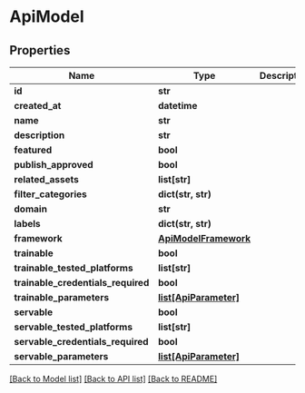 # ApiModel

## Properties
Name | Type | Description | Notes
------------ | ------------- | ------------- | -------------
**id** | **str** |  | [optional] 
**created_at** | **datetime** |  | [optional] 
**name** | **str** |  | 
**description** | **str** |  | 
**featured** | **bool** |  | [optional] 
**publish_approved** | **bool** |  | [optional] 
**related_assets** | **list[str]** |  | [optional] 
**filter_categories** | **dict(str, str)** |  | [optional] 
**domain** | **str** |  | [optional] 
**labels** | **dict(str, str)** |  | [optional] 
**framework** | [**ApiModelFramework**](ApiModelFramework.md) |  | 
**trainable** | **bool** |  | [optional] 
**trainable_tested_platforms** | **list[str]** |  | [optional] 
**trainable_credentials_required** | **bool** |  | [optional] 
**trainable_parameters** | [**list[ApiParameter]**](ApiParameter.md) |  | [optional] 
**servable** | **bool** |  | [optional] 
**servable_tested_platforms** | **list[str]** |  | [optional] 
**servable_credentials_required** | **bool** |  | [optional] 
**servable_parameters** | [**list[ApiParameter]**](ApiParameter.md) |  | [optional] 

[[Back to Model list]](../README.md#documentation-for-models) [[Back to API list]](../README.md#documentation-for-api-endpoints) [[Back to README]](../README.md)


